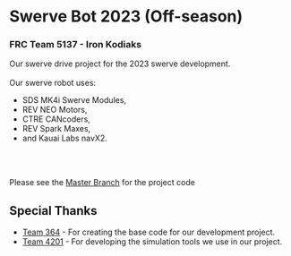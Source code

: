 # Swerve Bot 2023 (Off-season)
### FRC Team 5137 - Iron Kodiaks

Our swerve drive project for the 2023 swerve development. <br> <br> 
Our swerve robot uses:<br>
- SDS MK4i Swerve Modules, <br>
- REV NEO Motors, <br>
- CTRE CANcoders,<br>
- REV Spark Maxes, <br>
- and Kauai Labs navX2. 
<br> 
<br>

Please see the [Master Branch](https://github.com/MHHSRobotics/Swerve-bot-off-season-2023/tree/master) for the project code
<br>

## Special Thanks
* [Team 364](https://github.com/Team364/BaseFalconSwerve) - For creating the base code for our development project. <br>
* [Team 4201](https://github.com/4201VitruvianBots/2023SwerveSim) - For developing the simulation tools we use in our project. <br> 

